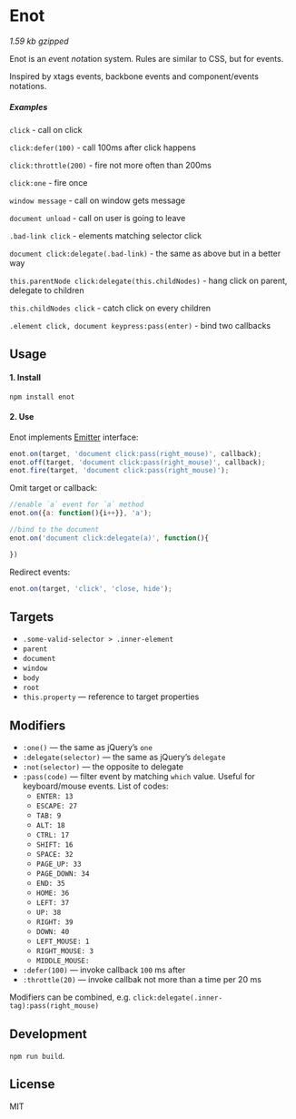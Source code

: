 # Enot

_1.59 kb gzipped_

Enot is an <em>e</em>vent <em>not</em>ation system. Rules are similar to CSS, but for events.

Inspired by xtags events, backbone events and component/events notations.


##### Examples

`click` - call on click

`click:defer(100)` - call 100ms after click happens

`click:throttle(200)` - fire not more often than 200ms

`click:one` - fire once

<!-- `keypress:pass(ctrl + alt + del)` - catch windows task manager call -->

<!-- `keypress:pass(/y/i) + keypress:pass(/e/i) + keypress:pass(/s/i)` - catch user’s consent. -->

<!-- `touch` - normalized crossbrowser gesture -->

`window message` - call on window gets message

`document unload` - call on user is going to leave

`.bad-link click` - elements matching selector click

`document click:delegate(.bad-link)` - the same as above but in a better way

`this.parentNode click:delegate(this.childNodes)` - hang click on parent, delegate to children

`this.childNodes click` - catch click on every children

`.element click, document keypress:pass(enter)` - bind two callbacks

<!-- `all` - call on any event -->


## Usage

#### 1. Install

`npm install enot`


#### 2. Use

Enot implements [Emitter](https://github.com/component/emitter) interface:

```js
enot.on(target, 'document click:pass(right_mouse)', callback);
enot.off(target, 'document click:pass(right_mouse)', callback);
enot.fire(target, 'document click:pass(right_mouse)');
```

Omit target or callback:
```js
//enable `a` event for `a` method
enot.on({a: function(){i++}}, 'a');

//bind to the document
enot.on('document click:delegate(a)', function(){

})
```

Redirect events:
```js
enot.on(target, 'click', 'close, hide');
```

## Targets

* `.some-valid-selector > .inner-element`
* `parent`
* `document`
* `window`
* `body`
* `root`
* `this.property` — reference to target properties


## Modifiers

* `:one()` — the same as jQuery’s `one`
* `:delegate(selector)` — the same as jQuery’s `delegate`
* `:not(selector)` — the opposite to delegate
* `:pass(code)` — filter event by matching `which` value. Useful for keyboard/mouse events.	List of codes:
	* `ENTER: 13`
	* `ESCAPE: 27`
	* `TAB: 9`
	* `ALT: 18`
	* `CTRL: 17`
	* `SHIFT: 16`
	* `SPACE: 32`
	* `PAGE_UP: 33`
	* `PAGE_DOWN: 34`
	* `END: 35`
	* `HOME: 36`
	* `LEFT: 37`
	* `UP: 38`
	* `RIGHT: 39`
	* `DOWN: 40`
	* `LEFT_MOUSE: 1`
	* `RIGHT_MOUSE: 3`
	* `MIDDLE_MOUSE: `
* `:defer(100)` — invoke callback `100` ms after
* `:throttle(20)` — invoke callbak not more than a time per 20 ms

Modifiers can be combined, e.g. `click:delegate(.inner-tag):pass(right_mouse)`


## Development

`npm run build`.


## License

MIT